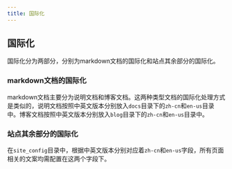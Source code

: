 ```yaml
---
title: 国际化
---
```


## 国际化
国际化分为两部分，分别为markdown文档的国际化和站点其余部分的国际化。

### markdown文档的国际化
markdown文档主要分为说明文档和博客文档。这两种类型文档的国际化处理方式是类似的，说明文档按照中英文版本分别放入`docs`目录下的`zh-cn`和`en-us`目录中。博客文档按照中英文版本分别放入`blog`目录下的`zh-cn`和`en-us`目录中。

### 站点其余部分的国际化
在`site_config`目录中，根据中英文版本分别对应着`zh-cn`和`en-us`字段，所有页面相关的文案均需配置在这两个字段下。
